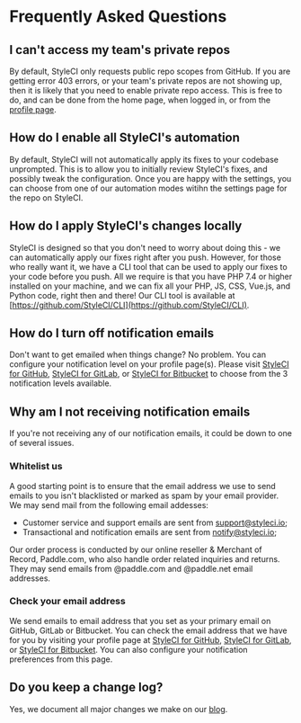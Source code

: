# Frequently Asked Questions

<a name="cant-access-private-repos"></a>
## I can't access my team's private repos

By default, StyleCI only requests public repo scopes from GitHub. If you are getting error 403 errors, or your team's private repos are not showing up, then it is likely that you need to enable private repo access. This is free to do, and can be done from the home page, when logged in, or from the [profile page](https://github.styleci.io/profile).

<a name="enable-full-automation"></a>
## How do I enable all StyleCI's automation

By default, StyleCI will not automatically apply its fixes to your codebase unprompted. This is to allow you to initially review StyleCI's fixes, and possibly tweak the configuration. Once you are happy with the settings, you can choose from one of our automation modes witihn the settings page for the repo on StyleCI.

<a name="apply-fixes-locally"></a>
## How do I apply StyleCI's changes locally

StyleCI is designed so that you don't need to worry about doing this - we can automatically apply our fixes right after you push. However, for those who really want it, we have a CLI tool that can be used to apply our fixes to your code before you push. All we require is that you have PHP 7.4 or higher installed on your machine, and we can fix all your PHP, JS, CSS, Vue.js, and Python code, right then and there! Our CLI tool is available at [https://github.com/StyleCI/CLI](https://github.com/StyleCI/CLI).

<a name="turn-off-notifications"></a>
## How do I turn off notification emails

Don't want to get emailed when things change? No problem. You can configure your notification level on your profile page(s). Please visit [StyleCI for GitHub](https://github.styleci.io/profile), [StyleCI for GitLab](https://gitlab.styleci.io/profile), or [StyleCI for Bitbucket](https://bitbucket.styleci.io/profile) to choose from the 3 notification levels available.

<a name="not-receiving-email-notifications"></a>
## Why am I not receiving notification emails

If you're not receiving any of our notification emails, it could be down to one of several issues.

### Whitelist us

A good starting point is to ensure that the email address we use to send emails to you isn't blacklisted or marked as spam by your email provider. We may send mail from the following email addesses:

* Customer service and support emails are sent from support@styleci.io;
* Transactional and notification emails are sent from notify@styleci.io;

Our order process is conducted by our online reseller & Merchant of Record, Paddle.com, who also handle order related inquiries and returns. They may send emails from @paddle.com and @paddle.net email addresses.

### Check your email address

We send emails to email address that you set as your primary email on GitHub, GitLab or Bitbucket. You can check the email address that we have for you by visiting your profile page at [StyleCI for GitHub](https://github.styleci.io/profile), [StyleCI for GitLab](https://gitlab.styleci.io/profile), or [StyleCI for Bitbucket](https://bitbucket.styleci.io/profile). You can also configure your notification preferences from this page.

<a name="keep-a-change-log"></a>
## Do you keep a change log?

Yes, we document all major changes we make on our [blog](https://blog.styleci.io/).
